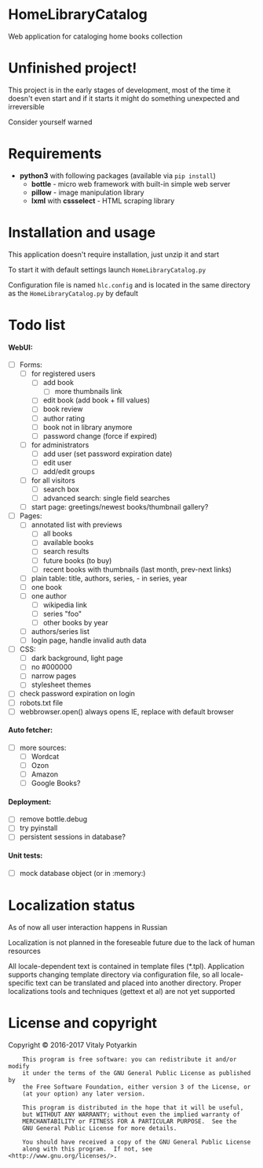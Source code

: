 # HomeLibraryCatalog
Web application for cataloging home books collection


# Unfinished project!
This project is in the early stages of development, most of the time it doesn't
even start and if it starts it might do something unexpected and irreversible

Consider yourself warned


# Requirements
* **python3** with following packages (available via `pip install`)
    * **bottle** - micro web framework with built-in simple web server
    * **pillow** - image manipulation library
    * **lxml** with **cssselect** - HTML scraping library


# Installation and usage
This application doesn't require installation, just unzip it and start

To start it with default settings launch `HomeLibraryCatalog.py`

Configuration file is named `hlc.config` and is located in the same directory
as the `HomeLibraryCatalog.py` by default


# Todo list
#### WebUI:
- [ ] Forms:
    - [ ] for registered users
        - [ ] add book
            - [ ] more thumbnails link
        - [ ] edit book (add book + fill values)
        - [ ] book review
        - [ ] author rating
        - [ ] book not in library anymore
        - [ ] password change (force if expired)
    - [ ] for administrators
        - [ ] add user (set password expiration date)
        - [ ] edit user
        - [ ] add/edit groups
    - [ ] for all visitors
        - [ ] search box
        - [ ] advanced search: single field searches
    - [ ] start page: greetings/newest books/thumbnail gallery?
- [ ] Pages:
    - [ ] annotated list with previews
        - [ ] all books
        - [ ] available books
        - [ ] search results
        - [ ] future books (to buy)
        - [ ] recent books with thumbnails (last month, prev-next links)
    - [ ] plain table: title, authors, series, - in series, year
    - [ ] one book
    - [ ] one author
        - [ ] wikipedia link
        - [ ] series "foo"
        - [ ] other books by year
    - [ ] authors/series list
    - [ ] login page, handle invalid auth data
- [ ] CSS:
    - [ ] dark background, light page
    - [ ] no #000000
    - [ ] narrow pages
    - [ ] stylesheet themes
- [ ] check password expiration on login
- [ ] robots.txt file
- [ ] webbrowser.open() always opens IE, replace with default browser

#### Auto fetcher:
- [ ] more sources:
    - [ ] Wordcat
    - [ ] Ozon
    - [ ] Amazon
    - [ ] Google Books?

#### Deployment:
- [ ] remove bottle.debug
- [ ] try pyinstall
- [ ] persistent sessions in database?

#### Unit tests:
- [ ] mock database object (or in :memory:)


# Localization status
As of now all user interaction happens in Russian

Localization is not planned in the foreseable future due to the lack of human
resources

All locale-dependent text is contained in template files (*.tpl).
Application supports changing template directory via configuration file, so all
locale-specific text can be translated and placed into another directory.
Proper localizations tools and techniques (gettext et al) are not yet supported


# License and copyright
Copyright © 2016-2017 Vitaly Potyarkin
```
    This program is free software: you can redistribute it and/or modify
    it under the terms of the GNU General Public License as published by
    the Free Software Foundation, either version 3 of the License, or
    (at your option) any later version.

    This program is distributed in the hope that it will be useful,
    but WITHOUT ANY WARRANTY; without even the implied warranty of
    MERCHANTABILITY or FITNESS FOR A PARTICULAR PURPOSE.  See the
    GNU General Public License for more details.

    You should have received a copy of the GNU General Public License
    along with this program.  If not, see <http://www.gnu.org/licenses/>.
```
